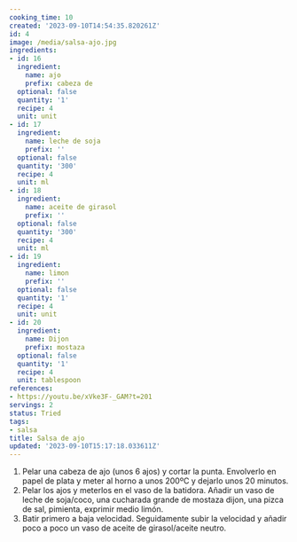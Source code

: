 ```yaml
---
cooking_time: 10
created: '2023-09-10T14:54:35.820261Z'
id: 4
image: /media/salsa-ajo.jpg
ingredients:
- id: 16
  ingredient:
    name: ajo
    prefix: cabeza de
  optional: false
  quantity: '1'
  recipe: 4
  unit: unit
- id: 17
  ingredient:
    name: leche de soja
    prefix: ''
  optional: false
  quantity: '300'
  recipe: 4
  unit: ml
- id: 18
  ingredient:
    name: aceite de girasol
    prefix: ''
  optional: false
  quantity: '300'
  recipe: 4
  unit: ml
- id: 19
  ingredient:
    name: limon
    prefix: ''
  optional: false
  quantity: '1'
  recipe: 4
  unit: unit
- id: 20
  ingredient:
    name: Dijon
    prefix: mostaza
  optional: false
  quantity: '1'
  recipe: 4
  unit: tablespoon
references:
- https://youtu.be/xVke3F-_GAM?t=201
servings: 2
status: Tried
tags:
- salsa
title: Salsa de ajo
updated: '2023-09-10T15:17:18.033611Z'
---
```


1. Pelar una cabeza de ajo (unos 6 ajos) y cortar la punta. Envolverlo en papel de plata y meter al horno a unos 200ºC y dejarlo unos 20 minutos. 
2. Pelar los ajos y meterlos en el vaso de la batidora. Añadir un vaso de leche de soja/coco, una cucharada grande de mostaza dijon, una pizca de sal, pimienta, exprimir medio limón.
3. Batir primero a baja velocidad. Seguidamente subir la velocidad y añadir poco a poco un vaso de aceite de girasol/aceite neutro.
